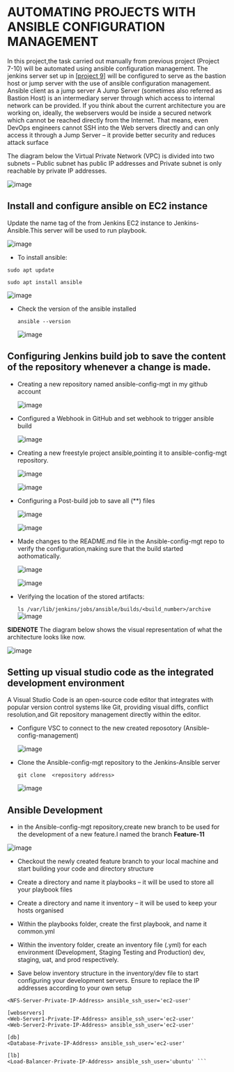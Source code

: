 # AUTOMATING PROJECTS WITH ANSIBLE CONFIGURATION MANAGEMENT
 In this project,the task carried out manually from previous project (Project 7-10) will be automated using ansible configuration management.
 The jenkins server set up in [[project 9](https://github.com/Mubarokahh/DevOps-Projects/blob/main/Project%209.md)] will be configured to serve as the bastion host or jump server with the use of ansible configuration management.
Ansible client as a jump server 
A Jump Server (sometimes also referred as Bastion Host) is an intermediary server through which access to internal network can be provided. If you think about the current architecture you are working on, ideally, the webservers would be inside a secured network which cannot be reached directly from the Internet. That means, even DevOps engineers cannot SSH into the Web servers directly and can only access it through a Jump Server – it provide better security and reduces attack surface

The diagram below the Virtual Private Network (VPC) is divided into two subnets – Public subnet has public IP addresses and Private subnet is only reachable by private IP addresses.

![image](https://github.com/Mubarokahh/DevOps-Projects/assets/135038657/c8232dfc-1dd1-4cb3-a235-500ba4436471)

## Install and configure ansible on EC2 instance
Update the name tag of the from Jenkins EC2 instance to Jenkins-Ansible.This server will be used to run playbook.

![image](https://github.com/Mubarokahh/DevOps-Projects/assets/135038657/d4e6a769-06e9-44f4-9a79-b5754c97c4de)

* To install ansible:
  
 `sudo apt update`
 
`sudo apt install ansible`

![image](https://github.com/Mubarokahh/DevOps-Projects/assets/135038657/66fecfc1-4106-4a59-b4f5-3bfbecf399c8)

* Check the version of the ansible installed

  `ansible --version`

  ![image](https://github.com/Mubarokahh/DevOps-Projects/assets/135038657/bb97169d-ec1a-4ac6-a32c-d2981fe58072)


 ## Configuring Jenkins build job to save the content of the repository whenever a change is made.

* Creating a new repository named ansible-config-mgt in my github account

  ![image](https://github.com/Mubarokahh/DevOps-Projects/assets/135038657/b54f80ad-1804-412c-956b-9f51dc557a8b)
  
* Configured a Webhook in GitHub and set webhook to trigger ansible build

  ![image](https://github.com/Mubarokahh/DevOps-Projects/assets/135038657/0dd16032-e9e0-4c0d-8567-d00ec045edbe) 

* Creating  a new freestyle project ansible,pointing it to ansible-config-mgt repository.

  ![image](https://github.com/Mubarokahh/DevOps-Projects/assets/135038657/3439c24f-d844-49d2-ab77-9a05772dd220)

  ![image](https://github.com/Mubarokahh/DevOps-Projects/assets/135038657/d2c9f143-7631-4e70-8377-872fe3ce68bc)

* Configuring a Post-build job to save all (**) files

  ![image](https://github.com/Mubarokahh/DevOps-Projects/assets/135038657/0be96edb-68f7-4a63-ba61-52a88e5c2666)

  ![image](https://github.com/Mubarokahh/DevOps-Projects/assets/135038657/a7f70478-70cc-43b5-b041-0d6e19ab29d7)

* Made changes to the README.md file in the Ansible-config-mgt repo to verify the configuration,making sure that the build started aothomatically.

  ![image](https://github.com/Mubarokahh/DevOps-Projects/assets/135038657/bf910a09-70d6-4d26-aa4f-d68df30982ff)

  ![image](https://github.com/Mubarokahh/DevOps-Projects/assets/135038657/74e7d85c-c547-48f4-86c3-242843b3fd8a)


* Verifying the location of the stored artifacts:

  `ls /var/lib/jenkins/jobs/ansible/builds/<build_number>/archive`
 ![image](https://github.com/Mubarokahh/DevOps-Projects/assets/135038657/0a390698-1719-4215-8f35-046d0fa12157)

**SIDENOTE**
The diagram below shows the visual representation of what the architecture looks like now.

![image](https://github.com/Mubarokahh/DevOps-Projects/assets/135038657/5a2985f0-ad00-41ba-8787-4c7d8dee72bc)

## Setting up visual studio code as the integrated development environment 
A Visual Studio Code is an open-source code editor that integrates with popular version control systems like Git, providing visual diffs, conflict resolution,and Git repository management directly within the editor.

* Configure VSC to connect to the new created reposotory (Ansible-config-management)

  ![image](https://github.com/Mubarokahh/DevOps-Projects/assets/135038657/c6c3946c-9185-403c-b4a5-e0d36024a87b)

* Clone the Ansible-config-mgt repository to the Jenkins-Ansible server

  `git clone  <repository address>`

  ![image](https://github.com/Mubarokahh/DevOps-Projects/assets/135038657/220a0a4f-1c29-4374-9ed1-4b15060434e1)

## Ansible Development

* in the Ansible-config-mgt repository,create new branch to be used for the development of a new feature.I named the branch **Feature-11**

  
![image](https://github.com/Mubarokahh/DevOps-Projects/assets/135038657/61541590-538c-459d-b5ff-3469137a9731)

* Checkout the newly created feature branch to your local machine and start building your code and directory structure

* Create a directory and name it playbooks – it will be used to store all your playbook files
  
* Create a directory and name it inventory – it will be used to keep your hosts organised

* Within the playbooks folder, create the first playbook, and name it common.yml

* Within the inventory folder, create an inventory file (.yml) for each environment (Development, Staging Testing and Production) dev, staging, uat, and prod respectively.

* Save below inventory structure in the inventory/dev file to start configuring your development servers. Ensure to replace the IP addresses according to your own setup

 ``` [nfs]
<NFS-Server-Private-IP-Address> ansible_ssh_user='ec2-user'

[webservers]
<Web-Server1-Private-IP-Address> ansible_ssh_user='ec2-user'
<Web-Server2-Private-IP-Address> ansible_ssh_user='ec2-user'

[db]
<Database-Private-IP-Address> ansible_ssh_user='ec2-user' 

[lb]
<Load-Balancer-Private-IP-Address> ansible_ssh_user='ubuntu' ```

  



  










  










